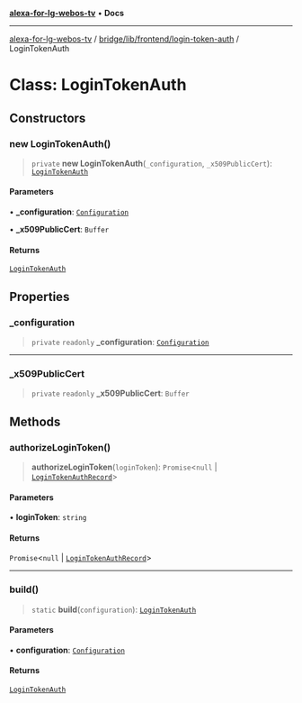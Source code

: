 [**alexa-for-lg-webos-tv**](../../../../../README.md) • **Docs**

***

[alexa-for-lg-webos-tv](../../../../../modules.md) / [bridge/lib/frontend/login-token-auth](../README.md) / LoginTokenAuth

# Class: LoginTokenAuth

## Constructors

### new LoginTokenAuth()

> `private` **new LoginTokenAuth**(`_configuration`, `_x509PublicCert`): [`LoginTokenAuth`](LoginTokenAuth.md)

#### Parameters

• **\_configuration**: [`Configuration`](../../../configuration/classes/Configuration.md)

• **\_x509PublicCert**: `Buffer`

#### Returns

[`LoginTokenAuth`](LoginTokenAuth.md)

## Properties

### \_configuration

> `private` `readonly` **\_configuration**: [`Configuration`](../../../configuration/classes/Configuration.md)

***

### \_x509PublicCert

> `private` `readonly` **\_x509PublicCert**: `Buffer`

## Methods

### authorizeLoginToken()

> **authorizeLoginToken**(`loginToken`): `Promise`\<`null` \| [`LoginTokenAuthRecord`](../interfaces/LoginTokenAuthRecord.md)\>

#### Parameters

• **loginToken**: `string`

#### Returns

`Promise`\<`null` \| [`LoginTokenAuthRecord`](../interfaces/LoginTokenAuthRecord.md)\>

***

### build()

> `static` **build**(`configuration`): [`LoginTokenAuth`](LoginTokenAuth.md)

#### Parameters

• **configuration**: [`Configuration`](../../../configuration/classes/Configuration.md)

#### Returns

[`LoginTokenAuth`](LoginTokenAuth.md)
